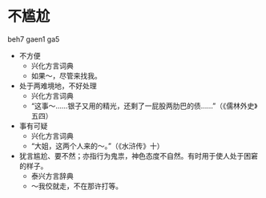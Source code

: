 # 不尴尬
beh7 gaen1 ga5
+ 不方便
  * 兴化方言词典
  - 如果～，尽管来找我。
+ 处于两难境地，不好处理
  * 兴化方言词典
  - “这事～……银子又用的精光，还剩了一屁股两肋巴的债……”（《儒林外史》五四）
+ 事有可疑
  * 兴化方言词典
  - “大姐，这两个人来的～。”（《水浒传》十）
+ 犹言尴尬、要不然；亦指行为鬼祟，神色态度不自然。有时用于使人处于困窘的样子。
  * 泰兴方言辞典
  - ～我佼就走，不在那许打等。

